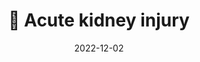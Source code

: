 ---
title: 🫘 Acute kidney injury
date: '2022-12-02'
type: book
weight: 702
commentable: true
show_breadcrumb: true
_build:
  render: always
  list: never
---